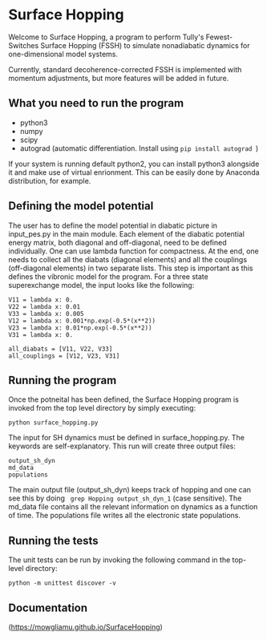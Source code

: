 # Surface Hopping

Welcome to Surface Hopping, a program to perform Tully's Fewest-Switches Surface Hopping (FSSH) to simulate nonadiabatic dynamics for one-dimensional model systems. 

Currently, standard decoherence-corrected FSSH is implemented with momentum adjustments, but more features will be added in future.

## What you need to run the program

- python3
- numpy
- scipy
- autograd (automatic differentiation. Install using ```pip install autograd ```)

If your system is running default python2, you can install python3 alongside it and make use of virtual enrionment. This can be easily done by Anaconda distribution, for example. 

## Defining the model potential

The user has to define the model potential in diabatic picture in input_pes.py in the main module. Each element of the diabatic potential energy matrix, both diagonal and off-diagonal, need to be defined individually. One can use lambda function for compactness. At the end, one needs to collect all the diabats (diagonal elements) and all the couplings (off-diagonal elements) in two separate lists. This step is important as this defines the vibronic model for the program. For a three state superexchange model, the input looks like the following:

```
V11 = lambda x: 0.
V22 = lambda x: 0.01
V33 = lambda x: 0.005
V12 = lambda x: 0.001*np.exp(-0.5*(x**2))
V23 = lambda x: 0.01*np.exp(-0.5*(x**2))
V31 = lambda x: 0.

all_diabats = [V11, V22, V33]
all_couplings = [V12, V23, V31]
```

## Running the program

Once the potneital has been defined, the Surface Hopping program is invoked from the top level directory by simply executing:

```
python surface_hopping.py
```

The input for SH dynamics must be defined in surface_hopping.py. The keywords are self-explanatory. This run will create three output files:

```
output_sh_dyn
md_data
populations
```

The main output file (output_sh_dyn) keeps track of hopping and one can see this by doing ``` grep Hopping output_sh_dyn_1``` (case sensitive). The md_data file contains all the relevant information on dynamics as a function of time. The populations file writes all the electronic state populations.


## Running the tests

The unit tests can be run by invoking the following command in the top-level directory:

```
python -m unittest discover -v
```

## Documentation

(https://mowgliamu.github.io/SurfaceHopping)
